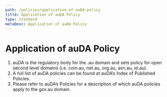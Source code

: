 ```yaml
---
path: /policies/application-of-auDA-policy
title: Application of auDA Policy
type: standard
metaDesc: Application of auDA Policy
---
```

<div class="container-fluid">
  <div class="row">

  # Application of auDA Policy

1. auDA is the regulatory body for the .au domain and sets policy for open second level domains (i.e. com.au, net.au, org.au, asn.au, id.au).
2. A full list of auDA policies can be found at auDA’s Index of Published Policies.
3. Please refer to auDA’s Policies for a description of which auDA policies apply to the gov.au domain.
  
  </div>
</div>
